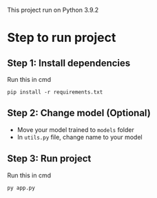 This project run on Python 3.9.2

# Step to run project
## Step 1: Install dependencies
Run this in cmd
```
pip install -r requirements.txt
```

## Step 2: Change model (Optional)
- Move your model trained to `models` folder
- In `utils.py` file, change name to your model 

## Step 3: Run project
Run this in cmd
```
py app.py
```